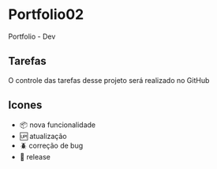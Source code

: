 # Portfolio02

Portfolio - Dev

## Tarefas

O controle das tarefas desse projeto será realizado no GitHub

## Icones
- :package: nova funcionalidade
- :up: atualização
- :beetle: correção de bug
- :checkered_flag: release



